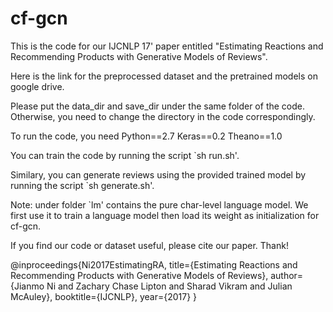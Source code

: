# cf-gcn

This is the code for our IJCNLP 17' paper entitled "Estimating Reactions and Recommending Products with Generative Models of Reviews".


Here is the link for the preprocessed dataset and the pretrained models on google drive.


Please put the data_dir and save_dir under the same folder of the code. Otherwise, you need to change the directory in the code correspondingly. 

To run the code, you need 
Python==2.7
Keras==0.2 
Theano==1.0

You can train the code by running the script `sh run.sh'.

Similary, you can generate reviews using the provided trained model by running the script `sh generate.sh'.

Note: under folder `lm' contains the pure char-level language model. We first use it to train a language model then load its weight as initialization for cf-gcn.


If you find our code or dataset useful, please cite our paper. Thank!

@inproceedings{Ni2017EstimatingRA,
  title={Estimating Reactions and Recommending Products with Generative Models of Reviews},
  author={Jianmo Ni and Zachary Chase Lipton and Sharad Vikram and Julian McAuley},
  booktitle={IJCNLP},
  year={2017}
}

